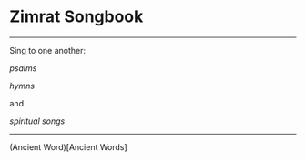 # Zimrat Songbook
---

Sing to one another:

_psalms_

_hymns_

and

_spiritual songs_

---

(Ancient Word)[Ancient Words]
